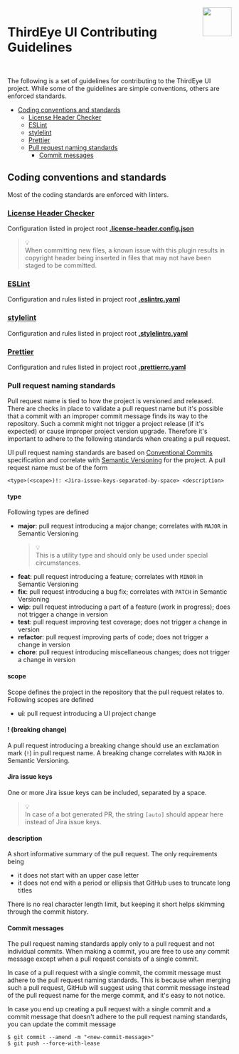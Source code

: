 <img align="right" width="65" height="65" src="./src/public/thirdeye-512x512.png">

# ThirdEye UI Contributing Guidelines

<br/>

The following is a set of guidelines for contributing to the ThirdEye UI project. While some of the guidelines are simple conventions, others are enforced standards.

-   [Coding conventions and standards](#coding-conventions-and-standards)
    -   [License Header Checker](#license-header-checker)
    -   [ESLint](#eslint)
    -   [stylelint](#stylelint)
    -   [Prettier](#prettier)
    -   [Pull request naming standards](#pull-request-naming-standards)
        -   [Commit messages](#commit-messages)

## Coding conventions and standards

Most of the coding standards are enforced with linters.

### [License Header Checker](https://github.com/georgegillams/license-header-check)

Configuration listed in project root [**.license-header.config.json**](./license-header.config.json)

> :bulb:<br />When committing new files, a known issue with this plugin results in copyright header being inserted in files that may not have been staged to be committed.

### [ESLint](https://eslint.org)

Configuration and rules listed in project root [**.eslintrc.yaml**](./.eslintrc.yaml)

### [stylelint](https://stylelint.io)

Configuration and rules listed in project root [**.stylelintrc.yaml**](./.stylelintrc.yaml)

### [Prettier](https://prettier.io)

Configuration and rules listed in project root [**.prettierrc.yaml**](./.prettierrc.yaml)

### Pull request naming standards

Pull request name is tied to how the project is versioned and released. There are checks in place to validate a pull request name but it's possible that a commit with an improper commit message finds its way to the repository. Such a commit might not trigger a project release (if it's expected) or cause improper project version upgrade. Therefore it's important to adhere to the following standards when creating a pull request.

UI pull request naming standards are based on [Conventional Commits](https://www.conventionalcommits.org/en/v1.0.0) specification and correlate with [Semantic Versioning](https://semver.org) for the project. A pull request name must be of the form

```
<type>(<scope>)!: <Jira-issue-keys-separated-by-space> <description>
```

#### type

Following types are defined

-   **major**: pull request introducing a major change; correlates with `MAJOR` in Semantic Versioning
    > :bulb:<br />This is a utility type and should only be used under special circumstances.
-   **feat**: pull request introducing a feature; correlates with `MINOR` in Semantic Versioning
-   **fix**: pull request introducing a bug fix; correlates with `PATCH` in Semantic Versioning
-   **wip**: pull request introducing a part of a feature (work in progress); does not trigger a change in version
-   **test**: pull request improving test coverage; does not trigger a change in version
-   **refactor**: pull request improving parts of code; does not trigger a change in version
-   **chore**: pull request introducing miscellaneous changes; does not trigger a change in version

#### scope

Scope defines the project in the repository that the pull request relates to. Following scopes are defined

-   **ui**: pull request introducing a UI project change

#### ! (breaking change)

A pull request introducing a breaking change should use an exclamation mark (`!`) in pull request name. A breaking change correlates with `MAJOR` in Semantic Versioning.

#### Jira issue keys

One or more Jira issue keys can be included, separated by a space.

> :bulb:<br />In case of a bot generated PR, the string `[auto]` should appear here instead of Jira issue keys.

#### description

A short informative summary of the pull request. The only requirements being

-   it does not start with an upper case letter
-   it does not end with a period or ellipsis that GitHub uses to truncate long titles

There is no real character length limit, but keeping it short helps skimming through the commit history.

#### Commit messages

The pull request naming standards apply only to a pull request and not individual commits. When making a commit, you are free to use any commit message except when a pull request consists of a single commit.

In case of a pull request with a single commit, the commit message must adhere to the pull request naming standards. This is because when merging such a pull request, GitHub will suggest using that commit message instead of the pull request name for the merge commit, and it's easy to not notice.

In case you end up creating a pull request with a single commit and a commit message that doesn't adhere to the pull request naming standards, you can update the commit message

```console
$ git commit --amend -m "<new-commit-message>"
$ git push --force-with-lease
```
